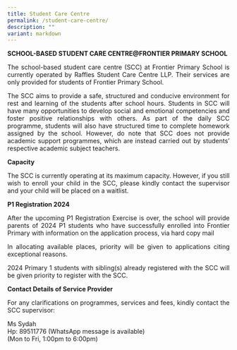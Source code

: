 ```yaml
---
title: Student Care Centre
permalink: /student-care-centre/
description: ""
variant: markdown
---
```

<p><strong>SCHOOL-BASED STUDENT CARE CENTRE@FRONTIER PRIMARY SCHOOL</strong></p>
<p style="text-align: justify;">The school-based student care centre (SCC) at Frontier Primary School is currently operated by Raffles Student Care Centre LLP. Their services are only provided for students of Frontier Primary School.</p>
<p style="text-align: justify;">The SCC aims to provide a safe, structured and conducive environment for rest and learning of the students after school hours. Students in SCC will have many opportunities to develop social and emotional competencies and foster positive relationships with others. As part of the daily SCC programme, students will also have structured time to complete homework assigned by the school. However, do note that SCC does not provide academic support programmes, which are instead carried out by students’ respective academic subject teachers.</p>
<p><strong>Capacity</strong></p>
<p style="text-align: justify;">The SCC is currently operating at its maximum capacity. However, if you still wish to enroll your child in the SCC, please kindly contact the supervisor and your child will be placed on a waitlist.</p>
<p><strong>P1 Registration 2024</strong></p>
<p style="text-align: justify;">After the upcoming P1 Registration Exercise is over, the school will provide parents of 2024 P1 students who have successfully enrolled into Frontier Primary with information on the application process, via hard copy mail</p>
<p style="text-align: justify;">In allocating available places, priority will be given to applications citing exceptional reasons.</p>
<p style="text-align: justify;">2024 Primary 1 students with sibling(s) already registered with the SCC will be given priority to register with the SCC.</p>
<p><strong>Contact Details of Service Provider</strong></p>
<p style="text-align: justify;">For any clarifications on programmes, services and fees, kindly contact the SCC supervisor:</p>
<p>Ms Sydah<br>Hp: 89511776 (WhatsApp message is available)<br>(Mon to Fri, 1:00pm to 6:00pm)</p>